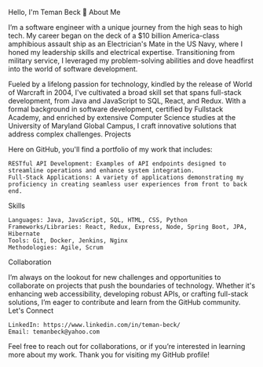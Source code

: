 Hello, I'm Teman Beck 👋
About Me

I’m a software engineer with a unique journey from the high seas to high tech. My career began on the deck of a $10 billion America-class amphibious assault ship as an Electrician's Mate in the US Navy, where I honed my leadership skills and electrical expertise. Transitioning from military service, I leveraged my problem-solving abilities and dove headfirst into the world of software development.

Fueled by a lifelong passion for technology, kindled by the release of World of Warcraft in 2004, I've cultivated a broad skill set that spans full-stack development, from Java and JavaScript to SQL, React, and Redux. With a formal background in software development, certified by Fullstack Academy, and enriched by extensive Computer Science studies at the University of Maryland Global Campus, I craft innovative solutions that address complex challenges.
Projects

Here on GitHub, you'll find a portfolio of my work that includes:

    RESTful API Development: Examples of API endpoints designed to streamline operations and enhance system integration.
    Full-Stack Applications: A variety of applications demonstrating my proficiency in creating seamless user experiences from front to back end.

Skills

    Languages: Java, JavaScript, SQL, HTML, CSS, Python
    Frameworks/Libraries: React, Redux, Express, Node, Spring Boot, JPA, Hibernate
    Tools: Git, Docker, Jenkins, Nginx
    Methodologies: Agile, Scrum

Collaboration

I’m always on the lookout for new challenges and opportunities to collaborate on projects that push the boundaries of technology. Whether it's enhancing web accessibility, developing robust APIs, or crafting full-stack solutions, I’m eager to contribute and learn from the GitHub community.
Let's Connect

    LinkedIn: https://www.linkedin.com/in/teman-beck/
    Email: temanbeck@yahoo.com

Feel free to reach out for collaborations, or if you’re interested in learning more about my work. Thank you for visiting my GitHub profile!

<!---
temanbecki1/temanbecki1 is a ✨ special ✨ repository because its `README.md` (this file) appears on your GitHub profile.
You can click the Preview link to take a look at your changes.
--->
